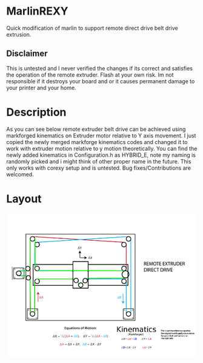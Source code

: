 # MarlinREXY
Quick modification of marlin to support remote direct drive belt drive extrusion.

## Disclaimer
This is untested and I never verified the changes if its correct and satisfies the operation of the remote extruder.
Flash at your own risk. Im not responsible if it destroys your board and or it causes permanent damage to your printer and your home.

# Description
As you can see below remote extruder belt drive can be achieved using markforged kinematics on Extruder motor relative to Y axis movement. I just copied the newly merged markforge kinematics codes and changed it to work with extruder motion relative to y motion theoretically.
You can find the newly added kinematics in Configuration.h as HYBRID_E, note my naming is randomly picked and i might think of other proper name in the future. This only works with corexy setup and is untested. Bug fixes/Contributions are welcomed.

# Layout
![layout](https://github.com/rjjrbatarao/MarlinREXY/blob/main/layout.jpg)
